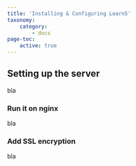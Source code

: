 ```yaml
---
title: 'Installing & Configuring Learn5'
taxonomy:
    category:
        - docs
page-toc:
    active: true
---
```



## Setting up the server
bla
### Run it on nginx
bla

### Add SSL encryption
bla